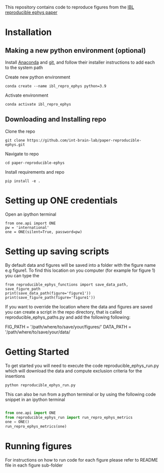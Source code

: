 This repository contains code to reproduce figures from the 
[IBL reproducible ephys paper](https://www.biorxiv.org/content/10.1101/2022.05.09.491042v2)
 
# Installation
## Making a new python environment (optional)

Install [Anaconda](https://www.anaconda.com/distribution/#download-section) and [git](https://git-scm.com/downloads), 
and follow their installer instructions to add each to the system path

Create new python environment
```
conda create --name ibl_repro_ephys python=3.9
```
Activate environment
```
conda activate ibl_repro_ephys
```

## Downloading and Installing repo

Clone the repo 
```
git clone https://github.com/int-brain-lab/paper-reproducible-ephys.git
```

Navigate to repo
```
cd paper-reproducible-ephys
```

Install requirements and repo
```
pip install -e .
```

# Setting up ONE credentials
Open an ipython terminal
```
from one.api import ONE
pw = 'international'
one = ONE(silent=True, password=pw)
```

# Setting up saving scripts
By default data and figures will be saved into a folder with the figure name e.g figure1. 
To find this location on you computer (for example for figure 1) you can type the 
```
from reproducible_ephys_functions import save_data_path, save_figure_path
print(save_data_path(figure='figure1'))
print(save_figure_path(figure='figure1'))
```

If you want to override the location where the data and figures are saved you can create a script in the repo directory,
that is called reproducible_ephys_paths.py and add the following following: 

FIG_PATH = '/path/where/to/save/your/figures/'
DATA_PATH = '/path/where/to/save/your/data/

# Getting Started
To get started you will need to execute the code reproducible_ephys_run.py which will download the data and compute
exclusion criteria for the insertions 
```
python reproducible_ephys_run.py
```
This can also be run from a python terminal
or by using the following code snippet in an ipython terminal
```python

from one.api import ONE
from reproducible_ephys_run import run_repro_ephys_metrics
one = ONE()
run_repro_ephys_metrics(one)

```

# Running figures
For instructions on how to run code for each figure please refer to README file in each figure sub-folder
